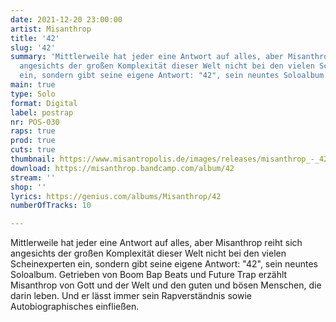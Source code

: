 ```yaml
---
date: 2021-12-20 23:00:00
artist: Misanthrop
title: '42'
slug: '42'
summary: 'Mittlerweile hat jeder eine Antwort auf alles, aber Misanthrop reiht sich
  angesichts der großen Komplexität dieser Welt nicht bei den vielen Scheinexperten
  ein, sondern gibt seine eigene Antwort: "42", sein neuntes Soloalbum. '
main: true
type: Solo
format: Digital
label: postrap
nr: POS-030
raps: true
prod: true
cuts: true
thumbnail: https://www.misantropolis.de/images/releases/misanthrop_-_42.jpg
download: https://misanthrop.bandcamp.com/album/42
stream: ''
shop: ''
lyrics: https://genius.com/albums/Misanthrop/42
numberOfTracks: 10

---
```


Mittlerweile hat jeder eine Antwort auf alles, aber Misanthrop reiht sich angesichts der großen Komplexität dieser Welt nicht bei den vielen Scheinexperten ein, sondern gibt seine eigene Antwort: "42", sein neuntes Soloalbum. Getrieben von Boom Bap Beats und Future Trap erzählt Misanthrop von Gott und der Welt und den guten und bösen Menschen, die darin leben. Und er lässt immer sein Rapverständnis sowie Autobiographisches einfließen.
